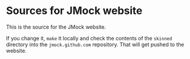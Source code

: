 Sources for JMock website
=========================

This is the source for the JMock website. 

If you change it, `make` it locally and check the contents of the `skinned` directory 
into the `jmock.github.com` repository. That will get pushed to the website.


